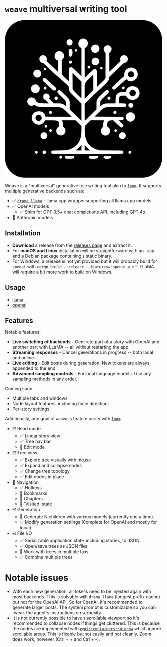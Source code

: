 # `weave` multiversal writing tool

![Weave Icon](/resources/icon.inkscape.svg)

Weave is a "multiversal" generative tree writing tool akin to [`loom`](https://github.com/socketteer/loom). It supports multiple generative backends such as:

- ✅ [`drama_llama`](https://github.com/mdegans/drama_llama) - llama.cpp wrapper supporting all llama.cpp models
- ✅ OpenAI models
  - ✅ Shim for GPT 3.5+ chat completions API, including GPT 4o.
- 🔲 Anthropic models

## Installation

- **Download** a release from the [releases page](https://github.com/mdegans/weave/releases) and extract it.
- For **macOS and Linux** installation will be straightforward with an `.app` and a Debian package containing a static binary.
- For Windows, a release is not yet provided but it will probably build for `openai` with `cargo build --release --features="openai,gui"`. LLaMA will require a bit more work to build on Windows.

## Usage

- [llama](resources/LLAMA_HELP.md)
- [openai](resources/OPENAI_HELP.md)

## Features

Notable features:

- **Live switching of backends** - Generate part of a story
  with OpenAI and another part with LLaMA -- all without restarting the app.
- **Streaming responses** - Cancel generations in progress --
  both local and online.
- **Live editing** - Edit posts during generation. New tokens are always appended to the end.
- **Advanced sampling controls** - For local language models. Use any sampling methods in any order.

Coming soon:

- Multiple tabs and windows
- Node layout features, including force direction.
- Per-story settings

Additionally, one goal of `weave` is feature parity with [`loom`](https://github.com/socketteer/loom?tab=readme-ov-file#features).

- ☑️ Read mode
  - ✅ Linear story view
  - ✅ Tree nav bar
  - 🔲 Edit mode
- ☑️ Tree view
  - ✅ Explore tree visually with mouse
  - ✅ Expand and collapse nodes
  - ✅ Change tree topology
  - ✅ Edit nodes in place
- 🔲 Navigation
  - ✅ Hotkeys
  - 🔲 Bookmarks
  - 🔲 Chapters
  - 🔲 'Visited' state
- ☑️ Generation
  - 🔲 Generate N children with various models (currently one a time).
  - ✅ Modify generation settings (Complete for OpenAI and mostly for local)
- ☑️ File I/O
  - ✅ Serializable application state, including stories, to JSON.
  - ✅ Open/save trees as JSON files
  - 🔲 Work with trees in multiple tabs
  - ✅ Combine multiple trees

# Notable issues

- With each new generation, all tokens need to be injested again with most
  backends. This is solvable with `drama_llama` (longest prefix cache) but not
  for the OpenAI API. So for OpenAI, it's recommended to generate larger posts.
  The system prompt is customizable so you can tweak the agent's instructions on
  verbosity.
- It is not currently possible to have a scrollable viewport so it's
  recommended to collapse nodes if things get cluttered. This is because the
  nodes are implemented with [`egui::containers::Window`](https://docs.rs/egui/latest/egui/containers/struct.Window.html) which ignore scrollable areas. This is fixable
  but not easily and not cleanly. Zoom does work, however (Ctrl + + and Ctrl + -).
